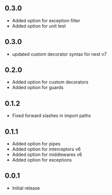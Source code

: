 ## 0.3.0

- Added option for exception filter
- Added option for unit test

## 0.3.0

- updated custom decorator syntax for nest v7

## 0.2.0

- Added option for custom decorators
- Added option for guards

## 0.1.2

- Fixed forward slashes in import paths

## 0.1.1

- Added option for pipes 
- Added option for interceptors v6
- Added option for middlewares v6
- Added option for exceptions

## 0.0.1

- Initial release